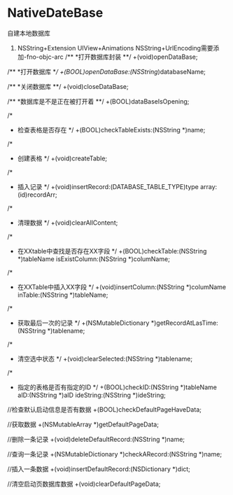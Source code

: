 # NativeDateBase
自建本地数据库
1. NSString+Extension   UIView+Animations  NSString+UrlEncoding需要添加-fno-objc-arc
/**
 *打开数据库封装
 **/
+(void)openDataBase;


/**
 *打开数据库
 **/
+(BOOL)openDataBase:(NSString*)databaseName;

/**
 *关闭数据库
 **/
+(void)closeDataBase;

/**
 *数据库是不是正在被打开着
 **/
+(BOOL)dataBaseIsOpening;

/*
 * 检查表格是否存在
 */
+(BOOL)checkTableExists:(NSString *)name;

/*
 * 创建表格
 */
+(void)createTable;

/*
 *  插入记录
 */
+(void)insertRecord:(DATABASE_TABLE_TYPE)type array:(id)recordArr;

/*
 * 清理数据
 */
+(void)clearAllContent;

/*
 * 在XXtable中查找是否存在XX字段
 */
+(BOOL)checkTable:(NSString *)tableName isExistColumn:(NSString *)columName;

/*
 * 在XXTable中插入XX字段
 */
+(void)insertColumn:(NSString *)columName inTable:(NSString *)tableName;

/*
 * 获取最后一次的记录
 */
+(NSMutableDictionary *)getRecordAtLasTime:(NSString *)tablename;

/*
 * 清空选中状态
 */
+(void)clearSelected:(NSString *)tablename;



/*
 * 指定的表格是否有指定的ID
 */
+(BOOL)checkID:(NSString *)tableName aID:(NSString *)aID ideString:(NSString *)ideString;





//检查默认启动信息是否有数据
+(BOOL)checkDefaultPageHaveData;

//获取数据
+(NSMutableArray *)getDefaultPageData;

//删除一条记录
+(void)deleteDefaultRecord:(NSString *)name;

//查询一条记录
+(NSMutableDictionary *)checkARecord:(NSString *)name;

//插入一条数据
+(void)insertDefaultRecord:(NSDictionary *)dict;

//清空启动页数据库数据
+(void)clearDefaultPageData;
